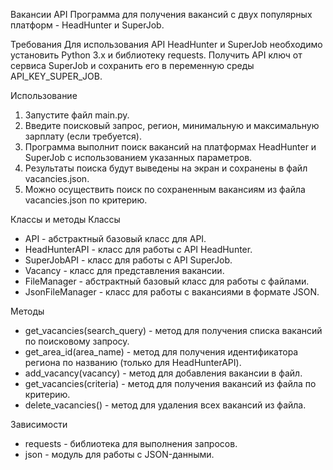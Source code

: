 Вакансии API
Программа для получения вакансий с двух популярных платформ - HeadHunter и SuperJob.

Требования
Для использования API HeadHunter и SuperJob необходимо установить Python 3.x и библиотеку requests.
Получить API ключ от сервиса SuperJob и сохранить его в переменную среды API_KEY_SUPER_JOB.

Использование
1. Запустите файл main.py.
2. Введите поисковый запрос, регион, минимальную и максимальную зарплату (если требуется).
3. Программа выполнит поиск вакансий на платформах HeadHunter и SuperJob с использованием указанных параметров.
4. Результаты поиска будут выведены на экран и сохранены в файл vacancies.json.
5. Можно осуществить поиск по сохраненным вакансиям из файла vacancies.json по критерию.

Классы и методы
Классы
- API - абстрактный базовый класс для API.
- HeadHunterAPI - класс для работы с API HeadHunter.
- SuperJobAPI - класс для работы с API SuperJob.
- Vacancy - класс для представления вакансии.
- FileManager - абстрактный базовый класс для работы с файлами.
- JsonFileManager - класс для работы с вакансиями в формате JSON.

Методы
- get_vacancies(search_query) - метод для получения списка вакансий по поисковому запросу.
- get_area_id(area_name) - метод для получения идентификатора региона по названию (только для HeadHunterAPI).
- add_vacancy(vacancy) - метод для добавления вакансии в файл.
- get_vacancies(criteria) - метод для получения вакансий из файла по критерию.
- delete_vacancies() - метод для удаления всех вакансий из файла.

Зависимости
- requests - библиотека для выполнения запросов.
- json - модуль для работы с JSON-данными.
